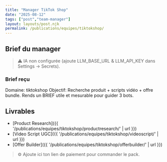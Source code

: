```yaml
---
title: "Manager TikTok Shop"
date: "2025-08-12"
tags: ["post","team-manager"]
layout: layouts/post.njk
permalink: /publications/equipes/tiktokshop/
---
```

## Brief du manager

> ⚠️ IA non configurée (ajoute LLM_BASE_URL & LLM_API_KEY dans Settings → Secrets).

### Brief reçu
Domaine: tiktokshop
Objectif: Recherche produit + scripts vidéo + offre bundle.
Rends un BRIEF utile et mesurable pour guider 3 bots.

## Livrables
- [Product Research]({{ '/publications/equipes/tiktokshop/productresearch/' | url }})
- [Video Script UGC]({{ '/publications/equipes/tiktokshop/videoscript/' | url }})
- [Offer Builder]({{ '/publications/equipes/tiktokshop/offerbuilder/' | url }})

> ⚙️ Ajoute ici ton lien de paiement pour commander le pack.
